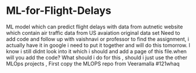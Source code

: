 # ML-for-Flight-Delays
ML model which can predict flight delays with data from autnetic website which contain air traffic data from US avaiation original data set
Need to add code and follow up with vaishnavi or professor to find the assignment, i actually have it in google i need to put it together and will do this tomorrow. I know i still didnt look into it which i should and add a page of this file.when will you add the code?
What should i do for this , should i just use the other MLOps projects , First copy the MLOPS repo from Veeramalla
#121whaq
